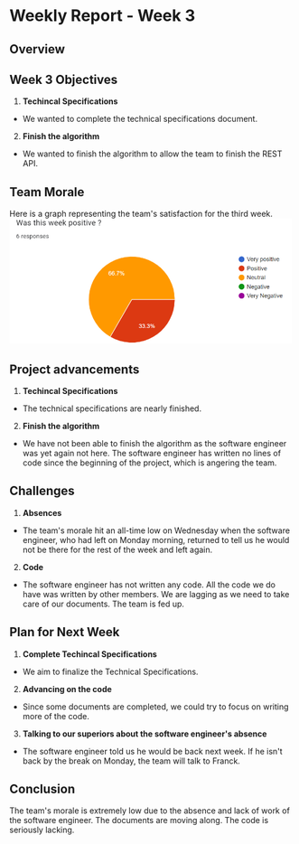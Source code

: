# Weekly Report - Week 3

## Overview

## Week 3 Objectives

1. **Techincal Specifications**
 - We wanted to complete the technical specifications document.
2. **Finish the algorithm**
 - We wanted to finish the algorithm to allow the team to finish the REST API.

## Team Morale
Here is a graph representing the team's satisfaction for the third week. <br>
<img src="Images/teamSatisfactionWeek3.png" width="500"> 

## Project advancements

1. **Techincal Specifications**
 - The technical specifications are nearly finished.
2. **Finish the algorithm**
 - We have not been able to finish the algorithm as the software engineer was yet again not here. The software engineer has written no lines of code since the beginning of the project, which is angering the team.

## Challenges

1. **Absences**
 - The team's morale hit an all-time low on Wednesday when the software engineer, who had left on Monday morning, returned to tell us he would not be there for the rest of the week and left again.
2. **Code**
 - The software engineer has not written any code. All the code we do have was written by other members. We are lagging as we need to take care of our documents. The team is fed up.

## Plan for Next Week

1. **Complete Techincal Specifications**
 - We aim to finalize the Technical Specifications.
2. **Advancing on the code**
 - Since some documents are completed, we could try to focus on writing more of the code.
3. **Talking to our superiors about the software engineer's absence**
 - The software engineer told us he would be back next week. If he isn't back by the break on Monday, the team will talk to Franck.

## Conclusion

The team's morale is extremely low due to the absence and lack of work of the software engineer. The documents are moving along. The code is seriously lacking.